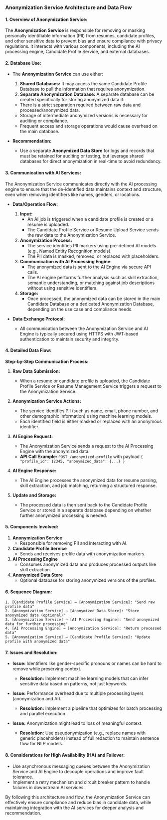 ### Anonymization Service Architecture and Data Flow

#### **1. Overview of Anonymization Service:**
The **Anonymization Service** is responsible for removing or masking personally identifiable information (PII) from resumes, candidate profiles, and other sensitive data to prevent bias and ensure compliance with privacy regulations. It interacts with various components, including the AI processing engine, Candidate Profile Service, and external databases.

#### **2. Database Use:**
- The **Anonymization Service** can use either:
  1. **Shared Databases:** It may access the same Candidate Profile Database to pull the information that requires anonymization.
  2. **Separate Anonymization Database:** A separate database can be created specifically for storing anonymized data if:
    - There is a strict separation required between raw data and processed/anonymized data.
    - Storage of intermediate anonymized versions is necessary for auditing or compliance.
    - Frequent access and storage operations would cause overhead on the main database.

- **Recommendation:**
  - Use a separate **Anonymized Data Store** for logs and records that must be retained for auditing or testing, but leverage shared databases for direct anonymization in real-time to avoid redundancy.

#### **3. Communication with AI Services:**
The Anonymization Service communicates directly with the AI processing engine to ensure that the de-identified data maintains context and structure, even when removing identifiers like names, genders, or locations.

- **Data/Operation Flow:**
  1. **Input:** 
     - An AI job is triggered when a candidate profile is created or a resume is uploaded.
     - The Candidate Profile Service or Resume Upload Service sends the raw data to the Anonymization Service.
  2. **Anonymization Process:**
     - The service identifies PII markers using pre-defined AI models (e.g., Named Entity Recognition models).
     - The PII data is masked, removed, or replaced with placeholders.
  3. **Communication with AI Processing Engine:**
     - The anonymized data is sent to the AI Engine via secure API calls.
     - The AI engine performs further analysis such as skill extraction, semantic understanding, or matching against job descriptions without using sensitive identifiers.
  4. **Storage:**
     - Once processed, the anonymized data can be stored in the main Candidate Database or a dedicated Anonymization Database, depending on the use case and compliance needs.

- **Data Exchange Protocol:**
  - All communication between the Anonymization Service and AI Engine is typically secured using HTTPS with JWT-based authentication to maintain security and integrity.

#### **4. Detailed Data Flow:**
**Step-by-Step Communication Process:**

1. **Raw Data Submission:**
   - When a resume or candidate profile is uploaded, the Candidate Profile Service or Resume Management Service triggers a request to the Anonymization Service.
   
2. **Anonymization Service Actions:**
   - The service identifies PII (such as name, email, phone number, and other demographic information) using machine learning models.
   - Each identified field is either masked or replaced with an anonymous identifier.

3. **AI Engine Request:**
   - The Anonymization Service sends a request to the AI Processing Engine with the anonymized data.
   - **API Call Example:** `POST /anonymized-profile` with payload `{ "profile_id": 12345, "anonymized_data": {...} }`

4. **AI Engine Response:**
   - The AI Engine processes the anonymized data for resume parsing, skill extraction, and job matching, returning a structured response.

5. **Update and Storage:**
   - The processed data is then sent back to the Candidate Profile Service or stored in a separate database depending on whether further anonymized processing is needed.

#### **5. Components Involved:**
1. **Anonymization Service**
   - Responsible for removing PII and interacting with AI.
2. **Candidate Profile Service**
   - Sends and receives profile data with anonymization markers.
3. **AI Processing Engine**
   - Consumes anonymized data and produces processed outputs like skill extraction.
4. **Anonymized Data Store**
   - Optional database for storing anonymized versions of the profiles.
   
#### **6. Sequence Diagram:**

```plaintext
1. [Candidate Profile Service] → [Anonymization Service]: "Send raw profile data"
2. [Anonymization Service] → [Anonymized Data Store]: "Store anonymized data (optional)"
3. [Anonymization Service] → [AI Processing Engine]: "Send anonymized data for further processing"
4. [AI Processing Engine] → [Anonymization Service]: "Return processed data"
5. [Anonymization Service] → [Candidate Profile Service]: "Update profile with anonymized data"
```

#### **7. Issues and Resolution:**
- **Issue:** Identifiers like gender-specific pronouns or names can be hard to remove while preserving context.
  - **Resolution:** Implement machine learning models that can infer sensitive data based on patterns, not just keywords.

- **Issue:** Performance overhead due to multiple processing layers (anonymization and AI).
  - **Resolution:** Implement a pipeline that optimizes for batch processing and parallel execution.

- **Issue:** Anonymization might lead to loss of meaningful context.
  - **Resolution:** Use pseudonymization (e.g., replace names with generic placeholders) instead of full redaction to maintain sentence flow for NLP models.

#### **8. Considerations for High Availability (HA) and Failover:**
- Use asynchronous messaging queues between the Anonymization Service and AI Engine to decouple operations and improve fault tolerance.
- Implement a retry mechanism and circuit breaker pattern to handle failures in downstream AI services.

By following this architecture and flow, the Anonymization Service can effectively ensure compliance and reduce bias in candidate data, while maintaining integration with the AI services for deeper analysis and recommendation.
